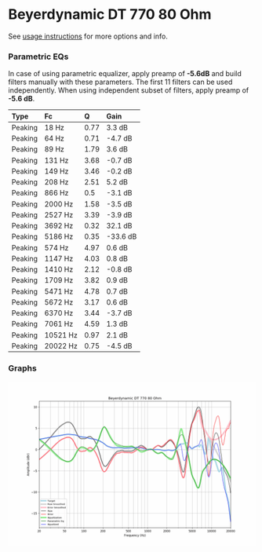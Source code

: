 # Beyerdynamic DT 770 80 Ohm
See [usage instructions](https://github.com/jaakkopasanen/AutoEq#usage) for more options and info.

### Parametric EQs
In case of using parametric equalizer, apply preamp of **-5.6dB** and build filters manually
with these parameters. The first 11 filters can be used independently.
When using independent subset of filters, apply preamp of **-5.6 dB**.

| Type    | Fc       |    Q | Gain     |
|:--------|:---------|:-----|:---------|
| Peaking | 18 Hz    | 0.77 | 3.3 dB   |
| Peaking | 64 Hz    | 0.71 | -4.7 dB  |
| Peaking | 89 Hz    | 1.79 | 3.6 dB   |
| Peaking | 131 Hz   | 3.68 | -0.7 dB  |
| Peaking | 149 Hz   | 3.46 | -0.2 dB  |
| Peaking | 208 Hz   | 2.51 | 5.2 dB   |
| Peaking | 866 Hz   | 0.5  | -3.1 dB  |
| Peaking | 2000 Hz  | 1.58 | -3.5 dB  |
| Peaking | 2527 Hz  | 3.39 | -3.9 dB  |
| Peaking | 3692 Hz  | 0.32 | 32.1 dB  |
| Peaking | 5186 Hz  | 0.35 | -33.6 dB |
| Peaking | 574 Hz   | 4.97 | 0.6 dB   |
| Peaking | 1147 Hz  | 4.03 | 0.8 dB   |
| Peaking | 1410 Hz  | 2.12 | -0.8 dB  |
| Peaking | 1709 Hz  | 3.82 | 0.9 dB   |
| Peaking | 5471 Hz  | 4.78 | 0.7 dB   |
| Peaking | 5672 Hz  | 3.17 | 0.6 dB   |
| Peaking | 6370 Hz  | 3.44 | -3.7 dB  |
| Peaking | 7061 Hz  | 4.59 | 1.3 dB   |
| Peaking | 10521 Hz | 0.97 | 2.1 dB   |
| Peaking | 20022 Hz | 0.75 | -4.5 dB  |

### Graphs
![](./Beyerdynamic%20DT%20770%2080%20Ohm.png)